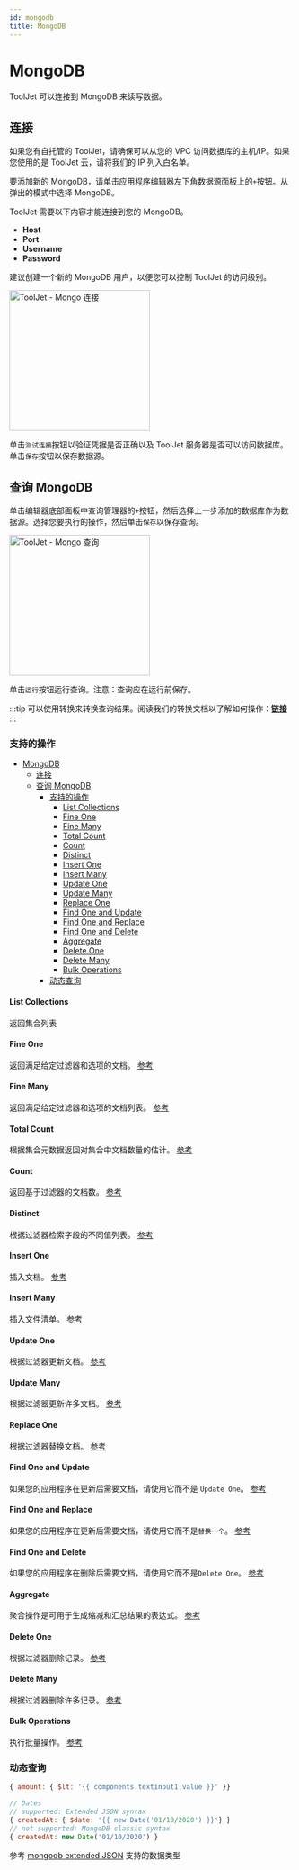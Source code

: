 ```yaml
---
id: mongodb
title: MongoDB
---
```


# MongoDB

ToolJet 可以连接到 MongoDB 来读写数据。

## 连接

如果您有自托管的 ToolJet，请确保可以从您的 VPC 访问数据库的主机/IP。如果您使用的是 ToolJet 云，请将我们的 IP 列入白名单。

要添加新的 MongoDB，请单击应用程序编辑器左下角数据源面板上的`+`按钮。从弹出的模式中选择 MongoDB。

ToolJet 需要以下内容才能连接到您的 MongoDB。

- **Host**
- **Port**
- **Username**
- **Password**

建议创建一个新的 MongoDB 用户，以便您可以控制 ToolJet 的访问级别。

<img className="screenshot-full" src="/img/datasource-reference/mo-connect.png" alt="ToolJet - Mongo 连接" height="250"/>

单击`测试连接`按钮以验证凭据是否正确以及 ToolJet 服务器是否可以访问数据库。单击`保存`按钮以保存数据源。

## 查询 MongoDB

单击编辑器底部面板中查询管理器的`+`按钮，然后选择上一步添加的数据库作为数据源。选择您要执行的操作，然后单击`保存`以保存查询。

<img className="screenshot-full" src="/img/datasource-reference/mo-query.png" alt="ToolJet - Mongo 查询" height="250"/>



单击`运行`按钮运行查询。注意：查询应在运行前保存。

:::tip
可以使用转换来转换查询结果。阅读我们的转换文档以了解如何操作：**[链接](/docs/tutorial/transformations)**
:::

### 支持的操作

- [MongoDB](#mongodb)
  - [连接](#连接)
  - [查询 MongoDB](#查询-mongodb)
    - [支持的操作](#支持的操作)
      - [List Collections](#list-collections)
      - [Fine One](#fine-one)
      - [Fine Many](#fine-many)
      - [Total Count](#total-count)
      - [Count](#count)
      - [Distinct](#distinct)
      - [Insert One](#insert-one)
      - [Insert Many](#insert-many)
      - [Update One](#update-one)
      - [Update Many](#update-many)
      - [Replace One](#replace-one)
      - [Find One and Update](#find-one-and-update)
      - [Find One and Replace](#find-one-and-replace)
      - [Find One and Delete](#find-one-and-delete)
      - [Aggregate](#aggregate)
      - [Delete One](#delete-one)
      - [Delete Many](#delete-many)
      - [Bulk Operations](#bulk-operations)
    - [动态查询](#动态查询)
#### List Collections
返回集合列表
#### Fine One
返回满足给定过滤器和选项的文档。 [参考](https://docs.mongodb.com/drivers/node/v4.0/usage-examples/findOne)
#### Fine Many
返回满足给定过滤器和选项的文档列表。 [参考](https://docs.mongodb.com/drivers/node/v4.0/usage-examples/find/)
#### Total Count
根据集合元数据返回对集合中文档数量的估计。 [参考](https://mongodb.github.io/node-mongodb-native/4.0/classes/collection.html#estimateddocumentcount)
#### Count
返回基于过滤器的文档数。 [参考](https://mongodb.github.io/node-mongodb-native/4.0/classes/collection.html#countdocuments)
#### Distinct
根据过滤器检索字段的不同值列表。 [参考](https://docs.mongodb.com/drivers/node/v4.0/usage-examples/distinct/)
#### Insert One
插入文档。 [参考](https://docs.mongodb.com/drivers/node/v4.0/usage-examples/insertOne/)
#### Insert Many
插入文件清单。 [参考](https://docs.mongodb.com/drivers/node/v4.0/usage-examples/insertMany/)
#### Update One
根据过滤器更新文档。 [参考](https://docs.mongodb.com/drivers/node/v4.0/usage-examples/updateOne/)
#### Update Many
根据过滤器更新许多文档。 [参考](https://docs.mongodb.com/drivers/node/v4.0/usage-examples/updateMany/)
#### Replace One
根据过滤器替换文档。 [参考](https://docs.mongodb.com/drivers/node/v4.0/usage-examples/replaceOne/)
#### Find One and Update
如果您的应用程序在更新后需要文档，请使用它而不是 `Update One`。 [参考](https://mongodb.github.io/node-mongodb-native/4.0/classes/collection.html#findoneandupdate)
#### Find One and Replace
如果您的应用程序在更新后需要文档，请使用它而不是`替换一个`。 [参考](https://mongodb.github.io/node-mongodb-native/4.0/classes/collection.html#findoneandreplace)
#### Find One and Delete
如果您的应用程序在删除后需要文档，请使用它而不是`Delete One`。 [参考](https://mongodb.github.io/node-mongodb-native/4.0/classes/collection.html#findoneanddelete)
#### Aggregate
聚合操作是可用于生成缩减和汇总结果的表达式。 [参考](https://docs.mongodb.com/drivers/node/v4.0/fundamentals/aggregation/)
#### Delete One
根据过滤器删除记录。 [参考](https://docs.mongodb.com/drivers/node/v4.0/usage-examples/deleteOne/)
#### Delete Many
根据过滤器删除许多记录。 [参考](https://docs.mongodb.com/drivers/node/v4.0/usage-examples/deleteMany/)
#### Bulk Operations
执行批量操作。 [参考](https://docs.mongodb.com/drivers/node/v4.0/usage-examples/bulkWrite/)

### 动态查询
```javascript
{ amount: { $lt: '{{ components.textinput1.value }}' }}

// Dates 
// supported: Extended JSON syntax
{ createdAt: { $date: '{{ new Date('01/10/2020') }}'} }
// not supported: MongoDB classic syntax
{ createdAt: new Date('01/10/2020') }
```
参考 [mongodb extended JSON](https://docs.mongodb.com/manual/reference/mongodb-extended-json/) 支持的数据类型
